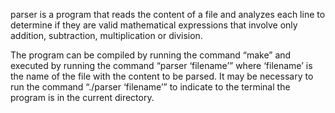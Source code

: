 parser is a program that reads the content of a file and analyzes each line to determine if they are valid mathematical expressions that involve only addition, subtraction, multiplication or division.

The program can be compiled by running the command “make” and executed by running the command “parser ‘filename’” where ‘filename’ is the name of the file with the content to be parsed. It may be necessary to run the command “./parser ‘filename’” to indicate to the terminal the program is in the current directory.
